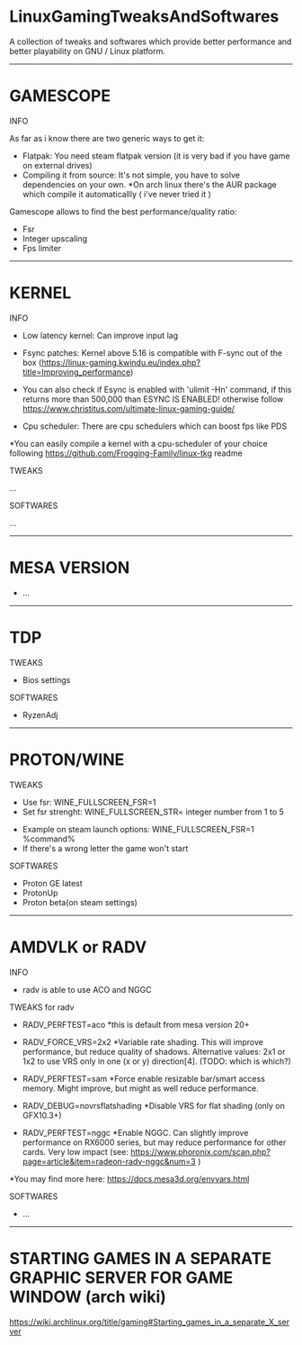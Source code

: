 # LinuxGamingTweaksAndSoftwares
A collection of tweaks and softwares which provide better performance and better playability on GNU / Linux platform.



____________________________________________________________________________________________________
# GAMESCOPE

INFO

As far as i know there are two generic ways to get it:
  - Flatpak: You need steam flatpak version (it is very bad if you have game on external drives)
  - Compiling it from source: It's not simple, you have to solve dependencies on your own.
*On arch linux there's the AUR package which compile it automaticallly ( i've never tried it )

Gamescope allows to find the best performance/quality ratio:
- Fsr
- Integer upscaling
- Fps limiter


____________________________________________________________________________________________________
# KERNEL

INFO
- Low latency kernel: Can improve input lag 

- Fsync patches: Kernel above 5.16 is compatible with F-sync out of the box (https://linux-gaming.kwindu.eu/index.php?title=Improving_performance)
* You can also check if Esync is enabled with 'ulimit -Hn' command, if this returns more than 500,000 than ESYNC IS ENABLED! otherwise follow https://www.christitus.com/ultimate-linux-gaming-guide/ 

- Cpu scheduler: There are cpu schedulers which can boost fps like PDS

*You can easily compile a kernel with a cpu-scheduler of your choice following https://github.com/Frogging-Family/linux-tkg readme



TWEAKS

...



SOFTWARES

...

____________________________________________________________________________________________________
# MESA VERSION

- ... 


____________________________________________________________________________________________________
# TDP

TWEAKS
- Bios settings



SOFTWARES
- RyzenAdj


____________________________________________________________________________________________________
# PROTON/WINE

TWEAKS

- Use fsr: WINE_FULLSCREEN_FSR=1
- Set fsr strenght: WINE_FULLSCREEN_STR= integer number from 1 to 5
* Example on steam launch options: WINE_FULLSCREEN_FSR=1 %command%
* If there's a wrong letter the game won't start

SOFTWARES
- Proton GE latest
- ProtonUp
- Proton beta(on steam settings)


____________________________________________________________________________________________________
# AMDVLK or RADV

INFO
- radv is able to use ACO and NGGC


TWEAKS for radv

- RADV_PERFTEST=aco
*this is default from mesa version 20+

- RADV_FORCE_VRS=2x2
*Variable rate shading. This will improve performance, but reduce quality of shadows. Alternative values: 2x1 or 1x2 to use VRS only in one (x or y) direction[4]. (TODO: which is which?)

- RADV_PERFTEST=sam
*Force enable resizable bar/smart access memory. Might improve, but might as well reduce performance.

- RADV_DEBUG=novrsflatshading
*Disable VRS for flat shading (only on GFX10.3+)

- RADV_PERFTEST=nggc
*Enable NGGC. Can slightly improve performance on RX6000 series, but may reduce performance for other cards. Very low impact (see: https://www.phoronix.com/scan.php?page=article&item=radeon-radv-nggc&num=3 )

*You may find more here: https://docs.mesa3d.org/envvars.html



SOFTWARES
- ...

____________________________________________________________________________________________________
# STARTING GAMES IN A SEPARATE GRAPHIC SERVER FOR GAME WINDOW (arch wiki)
https://wiki.archlinux.org/title/gaming#Starting_games_in_a_separate_X_server





